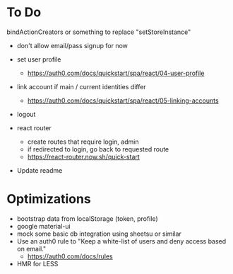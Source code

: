 # To Do
bindActionCreators or something to replace "setStoreInstance"
* don't allow email/pass signup for now
* set user profile
  * https://auth0.com/docs/quickstart/spa/react/04-user-profile
* link account if main / current identities differ
  * https://auth0.com/docs/quickstart/spa/react/05-linking-accounts
* logout

* react router
  * create routes that require login, admin
  * if redirected to login, go back to requested route
  * https://react-router.now.sh/quick-start
* Update readme

# Optimizations
* bootstrap data from localStorage (token, profile)
* google material-ui
* mock some basic db integration using sheetsu or similar
* Use an auth0 rule to "Keep a white-list of users and deny access based on email."
  * https://auth0.com/docs/rules
* HMR for LESS
